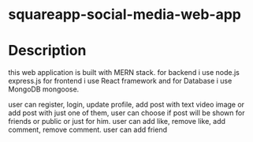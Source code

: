 # squareapp-social-media-web-app

# Description

this web application is built with MERN stack. for backend i use node.js express.js for frontend i use React framework and for Database i use MongoDB mongoose.

user can register, login, update profile, add post with text video image or add post with just one of them, user can choose if post will be shown for friends or public or just for him. user can add like, remove like, add comment, remove comment. user can add friend
